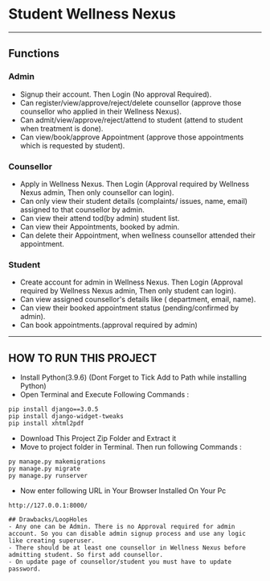 
# Student Wellness Nexus

---
## Functions
### Admin
- Signup their account. Then Login (No approval Required).
- Can register/view/approve/reject/delete counsellor (approve those counsellor who applied in their Wellness Nexus).
- Can admit/view/approve/reject/attend to student (attend to student when treatment is done).
- Can view/book/approve Appointment (approve those appointments which is requested by student).

### Counsellor
- Apply in Wellness Nexus. Then Login (Approval required by Wellness Nexus admin, Then only counsellor can login).
- Can only view their student details (complaints/ issues, name, email) assigned to that counsellor by admin.
- Can view their attend tod(by admin) student list.
- Can view their Appointments, booked by admin.
- Can delete their Appointment, when wellness counsellor attended their appointment.

### Student
- Create account for admin in Wellness Nexus. Then Login (Approval required by Wellness Nexus admin, Then only student can login).
- Can view assigned counsellor's details like ( department, email, name).
- Can view their booked appointment status (pending/confirmed by admin).
- Can book appointments.(approval required by admin)

---

## HOW TO RUN THIS PROJECT
- Install Python(3.9.6) (Dont Forget to Tick Add to Path while installing Python)
- Open Terminal and Execute Following Commands :
```
pip install django==3.0.5
pip install django-widget-tweaks
pip install xhtml2pdf
```
- Download This Project Zip Folder and Extract it
- Move to project folder in Terminal. Then run following Commands :
```
py manage.py makemigrations
py manage.py migrate
py manage.py runserver
```
- Now enter following URL in Your Browser Installed On Your Pc
```
http://127.0.0.1:8000/
```

```
## Drawbacks/LoopHoles
- Any one can be Admin. There is no Approval required for admin account. So you can disable admin signup process and use any logic like creating superuser.
- There should be at least one counsellor in Wellness Nexus before admitting student. So first add counsellor.
- On update page of counsellor/student you must have to update password.


